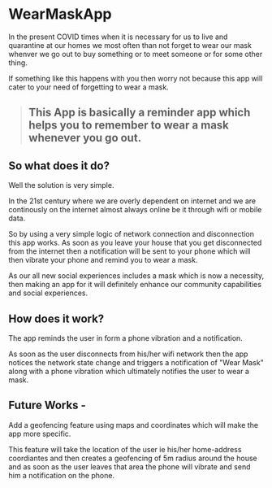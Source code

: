 # WearMaskApp  

In the present COVID times when it is necessary for us to live and quarantine at our homes we most often than not forget to wear our mask whenver we go out to buy something or to meet someone or for some other thing.

If something like this happens with you then worry not because this app will cater to your need of forgetting to wear a mask.


>## This App is basically a reminder app which helps you to remember to wear a mask whenever you go out. 


## So what does it do? 

Well the solution is very simple. 

In the 21st century where we are overly dependent on internet and we are continously on the internet almost always online be it through wifi or mobile data. 

So by using a very simple logic of network connection and disconnection this app works. As soon as you leave your house that you get disconnected from the internet then a notification will be sent to your phone which will then vibrate your phone and remind you to wear a mask. 


As our all new social experiences includes a mask which is now a necessity, then making an app for it will definitely enhance our community capabilities and social experiences.

## How does it work? 

The app reminds the user in form a phone vibration and a notification. 

As soon as the user disconnects from his/her wifi network then the app notices the network state change and triggers a notification of "Wear Mask" along with a phone vibration which ultimately notifies the user to wear a mask. 


## Future Works -

Add a geofencing feature using maps and coordinates which will make the app more specific.

This feature will take the location of the user ie his/her home-address coordiantes and then creates a geofencing of 5m radius around the house and as soon as the user leaves that area the phone will vibrate and send him a notification on the phone. 
